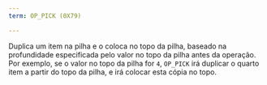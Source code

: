 ```yaml
---
term: OP_PICK (0X79)

---
```

Duplica um item na pilha e o coloca no topo da pilha, baseado na profundidade especificada pelo valor no topo da pilha antes da operação. Por exemplo, se o valor no topo da pilha for `4`, `OP_PICK` irá duplicar o quarto item a partir do topo da pilha, e irá colocar esta cópia no topo.